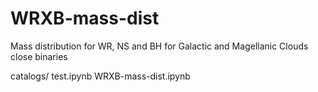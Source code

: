 # WRXB-mass-dist
Mass distribution for WR, NS and BH for Galactic and Magellanic Clouds close binaries

catalogs/ 
test.ipynb
WRXB-mass-dist.ipynb

